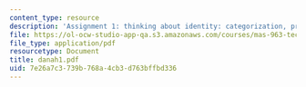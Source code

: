 ```yaml
---
content_type: resource
description: 'Assignment 1: thinking about identity: categorization, prototypes, stereotypes'
file: https://ol-ocw-studio-app-qa.s3.amazonaws.com/courses/mas-963-techno-identity-who-we-are-and-how-we-perceive-ourselves-and-others-spring-2002/7e26a7c3739b768a4cb3d763bffbd336_danah1.pdf
file_type: application/pdf
resourcetype: Document
title: danah1.pdf
uid: 7e26a7c3-739b-768a-4cb3-d763bffbd336
---
```

